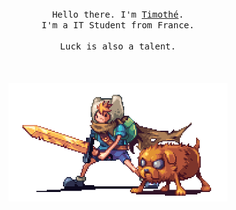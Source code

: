 <p align="center">
  <br>
  <br>
  <br>
  <samp>Hello there. I'm <a href="">Timothé</a>.<br> I'm a IT Student from France.<br><br>Luck is also a talent.</samp>
  <br>
  <br>
  <br>
  <br>
  <img src="https://github.com/selimdoyranli/selimdoyranli/blob/master/preview.gif" width="350" />
</p>

